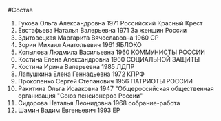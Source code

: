 #Состав
1. Гукова Ольга Александровна 1971 Российский Красный Крест
2. Евстафьева Наталья Валерьевна 1971 За женщин России
3. Здитовецкая Маргарита Вячеславовна 1960 СР
4. Зорин Михаил Анатольевич 1961 ЯБЛОКО
5. Копылова Людмила Васильевна 1960 КОММУНИСТЫ РОССИИ
6. Костина Елена Александровна 1960 СОЦИАЛЬНОЙ ЗАЩИТЫ
7. Костина Ирина Валерьевна 1985 ЛДПР
8. Лапушкина Елена Геннадьевна 1972 КПРФ
9. Прокопенко Сергей Степанович 1956 ПАТРИОТЫ РОССИИ
10. Ракитина Ольга Исааковна 1947 \"Общероссийская общественная организация \"Союз пенсионеров России\"
11. Сидорова Наталья Леонидовна 1968 собрание-работа
12. Шамин Вадим Евгеньевич 1993 ЕР
